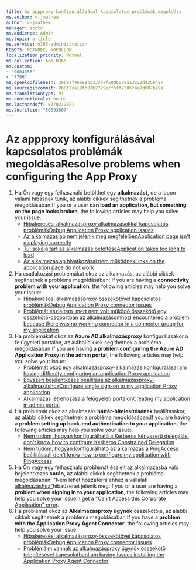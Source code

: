 ```yaml
---
title: Az appproxy konfigurálásával kapcsolatos problémák megoldása
ms.author: v-jmathew
author: v-jmathew
manager: scotv
ms.audience: Admin
ms.topic: article
ms.service: o365-administration
ROBOTS: NOINDEX, NOFOLLOW
localization_priority: Normal
ms.collection: Adm_O365
ms.custom:
- "9004356"
- "7796"
ms.openlocfilehash: 39b9af46689bc333b7f590b589a13222d425b497
ms.sourcegitcommit: 9b8f2ca19fb81b2729ecf5ff7586f4e7d607ba9a
ms.translationtype: MT
ms.contentlocale: hu-HU
ms.lasthandoff: 02/02/2021
ms.locfileid: "50093007"
---
```

# <a name="resolve-problems-when-configuring-the-app-proxy"></a><span data-ttu-id="89cf9-102">Az appproxy konfigurálásával kapcsolatos problémák megoldása</span><span class="sxs-lookup"><span data-stu-id="89cf9-102">Resolve problems when configuring the App Proxy</span></span>

1. <span data-ttu-id="89cf9-103">Ha Ön vagy egy felhasználó betölthet egy **alkalmazást,** de a lapon valami hibásnak tűnik, az alábbi cikkek segíthetnek a probléma megoldásában:</span><span class="sxs-lookup"><span data-stu-id="89cf9-103">If you or a user **can load an application, but something on the page looks broken**, the following articles may help you solve your issue:</span></span>
    - [<span data-ttu-id="89cf9-104">Hibakeresési alkalmazásproxy alkalmazásokkal kapcsolatos problémák</span><span class="sxs-lookup"><span data-stu-id="89cf9-104">Debug Application Proxy application issues</span></span>](https://docs.microsoft.com/azure/active-directory/manage-apps/application-proxy-debug-apps)
    - [<span data-ttu-id="89cf9-105">Az alkalmazáslap nem jelenik meg megfelelően</span><span class="sxs-lookup"><span data-stu-id="89cf9-105">Application page isn't displaying correctly</span></span>](https://docs.microsoft.com/azure/active-directory/application-proxy-page-appearance-broken-problem)
    - [<span data-ttu-id="89cf9-106">Túl sokáig tart az alkalmazás betöltése</span><span class="sxs-lookup"><span data-stu-id="89cf9-106">Application takes too long to load</span></span>](https://docs.microsoft.com/azure/active-directory/application-proxy-page-load-speed-problem)
    - [<span data-ttu-id="89cf9-107">Az alkalmazáslap hivatkozásai nem működnek</span><span class="sxs-lookup"><span data-stu-id="89cf9-107">Links on the application page do not work</span></span>](https://docs.microsoft.com/azure/active-directory/application-proxy-page-links-broken-problem)
2. <span data-ttu-id="89cf9-108">Ha csatlakozási problémákat okoz az alkalmazás, az alábbi cikkek segíthetnek a probléma megoldásában: </span><span class="sxs-lookup"><span data-stu-id="89cf9-108">If you are having a **connectivity problem with your application**, the following articles may help you solve your issue:</span></span>
    - [<span data-ttu-id="89cf9-109">Hibakeresési alkalmazásproxy-összekötővel kapcsolatos problémák</span><span class="sxs-lookup"><span data-stu-id="89cf9-109">Debug Application Proxy connector issues</span></span>](https://docs.microsoft.com/azure/active-directory/manage-apps/application-proxy-debug-connectors)
    - [<span data-ttu-id="89cf9-110">Problémát észleltem, mert nem volt működő összekötő egy összekötő-csoportban az alkalmazásomhoz</span><span class="sxs-lookup"><span data-stu-id="89cf9-110">I encountered a problem because there was no working connector in a connector group for my application</span></span>](https://docs.microsoft.com/azure/active-directory/application-proxy-connectivity-no-working-connector)
3. <span data-ttu-id="89cf9-111">Ha problémákat okoz az **Azure AD alkalmazásproxy** konfigurálásakor a felügyeleti portálon, az alábbi cikkek segíthetnek a probléma megoldásában:</span><span class="sxs-lookup"><span data-stu-id="89cf9-111">If you are having a **problem configuring the Azure AD Application Proxy in the admin portal**, the following articles may help you solve your issue:</span></span>
    - [<span data-ttu-id="89cf9-112">Problémát okoz egy alkalmazásproxy-alkalmazás konfigurálása</span><span class="sxs-lookup"><span data-stu-id="89cf9-112">I am having difficulty configuring an application Proxy application</span></span>](https://docs.microsoft.com/azure/active-directory/application-proxy-config-how-to)
    - [<span data-ttu-id="89cf9-113">Egyszeri bejelentkezés beállítása az alkalmazásproxy-alkalmazáshoz</span><span class="sxs-lookup"><span data-stu-id="89cf9-113">Configure single sign-on to my application Proxy application</span></span>](https://docs.microsoft.com/azure/active-directory/application-proxy-config-sso-how-to)
    - [<span data-ttu-id="89cf9-114">Alkalmazás létrehozása a felügyeleti portálon</span><span class="sxs-lookup"><span data-stu-id="89cf9-114">Creating my application in admin portal</span></span>](https://docs.microsoft.com/azure/active-directory/application-proxy-config-problem)
4. <span data-ttu-id="89cf9-115">Ha problémát okoz az alkalmazás **háttér-hitelesítésének** beállításakor, az alábbi cikkek segíthetnek a probléma megoldásában:</span><span class="sxs-lookup"><span data-stu-id="89cf9-115">If you are having a **problem setting up back-end authentication to your application**, the following articles may help you solve your issue:</span></span>
    - [<span data-ttu-id="89cf9-116">Nem tudom, hogyan konfigurálható a Kerberos kényszerű delegálás</span><span class="sxs-lookup"><span data-stu-id="89cf9-116">I don't know how to configure Kerberos Constrained Delegation</span></span>](https://docs.microsoft.com/azure/active-directory/application-proxy-back-end-kerberos-constrained-delegation-how-to)
    - [<span data-ttu-id="89cf9-117">Nem tudom, hogyan konfigurálható az alkalmazás a PingAccess beállítással</span><span class="sxs-lookup"><span data-stu-id="89cf9-117">I don't know how to configure my application with PingAccess</span></span>](https://docs.microsoft.com/azure/active-directory/application-proxy-back-end-ping-access-how-to)
5. <span data-ttu-id="89cf9-118">Ha Ön vagy egy felhasználó problémát észlelt az alkalmazásba való bejelentkezés **során,** az alábbi cikkek segíthetnek a probléma megoldásában: "Nem lehet hozzáférni ehhez a vállalati [alkalmazáshoz"](https://docs.microsoft.com/azure/active-directory/application-proxy-sign-in-bad-gateway-timeout-error)hibaüzenet jelenik meg.</span><span class="sxs-lookup"><span data-stu-id="89cf9-118">If you or a user are having a **problem when signing in to your application**, the following articles may help you solve your issue: [I get a "Can't Access this Corporate Application" error](https://docs.microsoft.com/azure/active-directory/application-proxy-sign-in-bad-gateway-timeout-error).</span></span>
6. <span data-ttu-id="89cf9-119">Ha problémát okoz az **Alkalmazásproxy ügynök** összekötője, az alábbi cikkek segíthetnek a probléma megoldásában:</span><span class="sxs-lookup"><span data-stu-id="89cf9-119">If you have a **problem with the Application Proxy Agent Connector**, the following articles may help you solve your issue:</span></span>
    - [<span data-ttu-id="89cf9-120">Hibakeresési alkalmazásproxy-összekötővel kapcsolatos problémák</span><span class="sxs-lookup"><span data-stu-id="89cf9-120">Debug Application Proxy connector issues</span></span>](https://docs.microsoft.com/azure/active-directory/manage-apps/application-proxy-debug-connectors)
    - [<span data-ttu-id="89cf9-121">Problémáim vannak az alkalmazásproxy ügynök összekötő telepítésével kapcsolatban</span><span class="sxs-lookup"><span data-stu-id="89cf9-121">I am having issues installing the Application Proxy Agent Connector</span></span>](https://docs.microsoft.com/azure/active-directory/application-proxy-connector-installation-problem)
